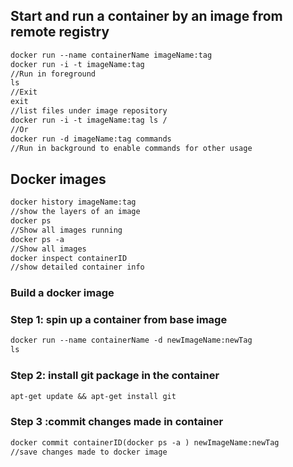 ## Start and run a container by an image from remote registry
```DockerFile
docker run --name containerName imageName:tag 
docker run -i -t imageName:tag 
//Run in foreground
ls
//Exit
exit
//list files under image repository 
docker run -i -t imageName:tag ls /
//Or
docker run -d imageName:tag commands
//Run in background to enable commands for other usage

```
## Docker images
```DockerFile
docker history imageName:tag
//show the layers of an image
docker ps
//Show all images running
docker ps -a
//Show all images 
docker inspect containerID
//show detailed container info
``` 
### Build a docker image
### Step 1: spin up a container from base image 
```DockerFile
docker run --name containerName -d newImageName:newTag
ls
```
### Step 2: install git package in the container
```DockerFile
apt-get update && apt-get install git
```
### Step 3 :commit changes made in container
```DockerFile
docker commit containerID(docker ps -a ) newImageName:newTag
//save changes made to docker image
```

